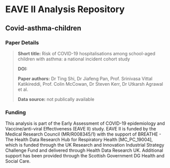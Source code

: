 # EAVE II Analysis Repository
## Covid-asthma-children

### Paper Details
> **Short title:** Risk of COVID-19 hospitalisations among school-aged children with asthma: a national incident cohort study 
>
>**DOI:** 
>
>**Paper authors:** Dr Ting Shi, Dr Jiafeng Pan, Prof. Srinivasa Vittal Katikireddi, Prof. Colin McCowan, Dr Steven Kerr, Dr Utkarsh Agrawal et al.
>
>**Data source:** not publically available

### Funding
This analysis is part of the Early Assessment of COVID-19 epidemiology and Vaccine/anti-viral Effectiveness (EAVE II) study. EAVE II is funded by the Medical Research Council (MR/R008345/1) with the support of BREATHE - The Health Data Research Hub for Respiratory Health [MC_PC_19004], which is funded through the UK Research and Innovation Industrial Strategy Challenge Fund and delivered through Health Data Research UK. Additional support has been provided through the Scottish Government DG Health and Social Care. 

